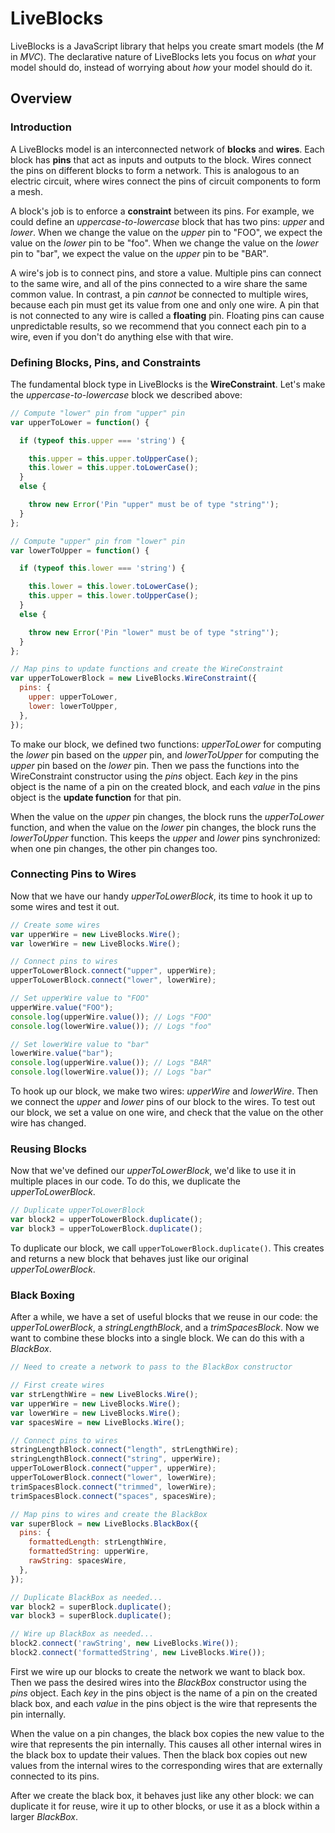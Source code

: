 # LiveBlocks

LiveBlocks is a JavaScript library that helps you create smart models (the *M*
in *MVC*). The declarative nature of LiveBlocks lets you focus on *what* your
model should do, instead of worrying about *how* your model should do it.

## Overview

### Introduction

A LiveBlocks model is an interconnected network of **blocks** and **wires**.
Each block has **pins** that act as inputs and outputs to the block. Wires
connect the pins on different blocks to form a network. This is analogous to an
electric circuit, where wires connect the pins of circuit components to form a
mesh.

A block's job is to enforce a **constraint** between its pins. For example, we
could define an *uppercase-to-lowercase* block that has two pins: *upper* and
*lower*. When we change the value on the *upper* pin to "FOO", we expect the
value on the *lower* pin to be "foo". When we change the value on the *lower*
pin to "bar", we expect the value on the *upper* pin to be "BAR".

A wire's job is to connect pins, and store a value. Multiple pins can connect
to the same wire, and all of the pins connected to a wire share the same common
value. In contrast, a pin *cannot* be connected to multiple wires, because each
pin must get its value from one and only one wire. A pin that is not connected
to any wire is called a **floating** pin. Floating pins can cause unpredictable
results, so we recommend that you connect each pin to a wire, even if you don't
do anything else with that wire.

### Defining Blocks, Pins, and Constraints

The fundamental block type in LiveBlocks is the **WireConstraint**. Let's make
the *uppercase-to-lowercase* block we described above:

```javascript
// Compute "lower" pin from "upper" pin
var upperToLower = function() {

  if (typeof this.upper === 'string') {

    this.upper = this.upper.toUpperCase();
    this.lower = this.upper.toLowerCase();
  }
  else {

    throw new Error('Pin "upper" must be of type "string"');
  }
};

// Compute "upper" pin from "lower" pin
var lowerToUpper = function() {

  if (typeof this.lower === 'string') {

    this.lower = this.lower.toLowerCase();
    this.upper = this.lower.toUpperCase();
  }
  else {

    throw new Error('Pin "lower" must be of type "string"');
  }
};

// Map pins to update functions and create the WireConstraint
var upperToLowerBlock = new LiveBlocks.WireConstraint({
  pins: {
    upper: upperToLower,
    lower: lowerToUpper,
  },
});
```

To make our block, we defined two functions: *upperToLower* for computing the
*lower* pin based on the *upper* pin, and *lowerToUpper* for computing the
*upper* pin based on the *lower* pin. Then we pass the functions into the
WireConstraint constructor using the *pins* object. Each *key* in the pins
object is the name of a pin on the created block, and each *value* in the pins
object is the **update function** for that pin.

When the value on the *upper* pin changes, the block runs the *upperToLower*
function, and when the value on the *lower* pin changes, the block runs the
*lowerToUpper* function. This keeps the *upper* and *lower* pins synchronized:
when one pin changes, the other pin changes too.

### Connecting Pins to Wires

Now that we have our handy *upperToLowerBlock*, its time to hook it up to some
wires and test it out.

```javascript
// Create some wires
var upperWire = new LiveBlocks.Wire();
var lowerWire = new LiveBlocks.Wire();

// Connect pins to wires
upperToLowerBlock.connect("upper", upperWire);
upperToLowerBlock.connect("lower", lowerWire);

// Set upperWire value to "FOO"
upperWire.value("FOO");
console.log(upperWire.value()); // Logs "FOO"
console.log(lowerWire.value()); // Logs "foo"

// Set lowerWire value to "bar"
lowerWire.value("bar");
console.log(upperWire.value()); // Logs "BAR"
console.log(lowerWire.value()); // Logs "bar"
```

To hook up our block, we make two wires: *upperWire* and *lowerWire*. Then we
connect the *upper* and *lower* pins of our block to the wires. To test out our
block, we set a value on one wire, and check that the value on the other wire
has changed.

### Reusing Blocks

Now that we've defined our *upperToLowerBlock*, we'd like to use it in multiple
places in our code. To do this, we duplicate the *upperToLowerBlock*.

```javascript
// Duplicate upperToLowerBlock
var block2 = upperToLowerBlock.duplicate();
var block3 = upperToLowerBlock.duplicate();
```

To duplicate our block, we call `upperToLowerBlock.duplicate()`. This creates
and returns a new block that behaves just like our original
*upperToLowerBlock*.

### Black Boxing

After a while, we have a set of useful blocks that we reuse in our code: the
*upperToLowerBlock*, a *stringLengthBlock*, and a *trimSpacesBlock*. Now we
want to combine these blocks into a single block. We can do this with a
*BlackBox*.

```javascript
// Need to create a network to pass to the BlackBox constructor

// First create wires
var strLengthWire = new LiveBlocks.Wire();
var upperWire = new LiveBlocks.Wire();
var lowerWire = new LiveBlocks.Wire();
var spacesWire = new LiveBlocks.Wire();

// Connect pins to wires
stringLengthBlock.connect("length", strLengthWire);
stringLengthBlock.connect("string", upperWire);
upperToLowerBlock.connect("upper", upperWire);
upperToLowerBlock.connect("lower", lowerWire);
trimSpacesBlock.connect("trimmed", lowerWire);
trimSpacesBlock.connect("spaces", spacesWire);

// Map pins to wires and create the BlackBox
var superBlock = new LiveBlocks.BlackBox({
  pins: {
    formattedLength: strLengthWire,
    formattedString: upperWire,
    rawString: spacesWire,
  },
});

// Duplicate BlackBox as needed...
var block2 = superBlock.duplicate();
var block3 = superBlock.duplicate();

// Wire up BlackBox as needed...
block2.connect('rawString', new LiveBlocks.Wire());
block2.connect('formattedString', new LiveBlocks.Wire());
```

First we wire up our blocks to create the network we want to black box. Then we
pass the desired wires into the *BlackBox* constructor using the *pins* object.
Each *key* in the pins object is the name of a pin on the created black box,
and each *value* in the pins object is the wire that represents the pin
internally.

When the value on a pin changes, the black box copies the new value to the wire
that represents the pin internally. This causes all other internal wires in the
black box to update their values. Then the black box copies out new values from
the internal wires to the corresponding wires that are externally connected to
its pins.

After we create the black box, it behaves just like any other block: we can
duplicate it for reuse, wire it up to other blocks, or use it as a block within
a larger *BlackBox*.
